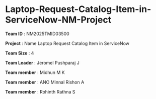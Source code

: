 # Laptop-Request-Catalog-Item-in-ServiceNow-NM-Project

**Team ID**     :	 NM2025TMID03500

**Project**     :  Name	Laptop Request Catalog Item in ServiceNow

**Team Size**   : 4

**Team Leader** : Jeromel Pushparaj J

**Team member** : Midhun M K

**Team member** : ANO Minnal Rishon A

**Team member** : Rohinth Rathna S
